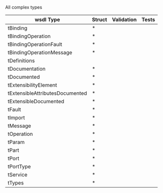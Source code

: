 All complex types

| wsdl Type | Struct | Validation | Tests |
| -------- | ------ | ---------- | ----- |
|tBinding | * |
|tBindingOperation | * |
|tBindingOperationFault | * |
|tBindingOperationMessage | * |
|tDefinitions
|tDocumentation | * |
|tDocumented | * |
|tExtensibilityElement | * |
|tExtensibleAttributesDocumented | * |
|tExtensibleDocumented | * |
|tFault | * |
|tImport | * |
|tMessage | * |
|tOperation | * |
|tParam | * |
|tPart | * |
|tPort | * |
|tPortType | * |
|tService | * |
|tTypes | * |